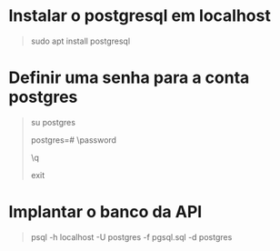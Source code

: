 
# Instalar o postgresql em localhost

> sudo apt install postgresql

# Definir uma senha para a conta postgres
> su postgres
>
> postgres=# \password
> 
> [enter password]: pg01
> 
> [repeate]: pg01
>
> \q
> 
> exit

# Implantar o banco da API

> psql -h localhost -U postgres -f pgsql.sql -d postgres

